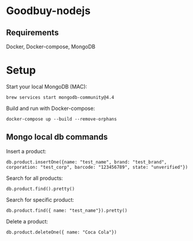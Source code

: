 # Goodbuy-nodejs

## Requirements 
Docker, Docker-compose, MongoDB 

# Setup 

Start your local MongoDB (MAC):
```
brew services start mongodb-community@4.4
```
Build and run with Docker-compose:
```
docker-compose up --build --remove-orphans
```

## Mongo local db commands

Insert a product:
```
db.product.insertOne({name: "test_name", brand: "test_brand", corporation: "test_corp", barcode: "123456789", state: "unverified"})
```
Search for all products:
```
db.product.find().pretty()
```
Search for specific product:
```
db.product.find({ name: "test_name"}).pretty()
```
Delete a product:
```
db.product.deleteOne({ name: "Coca Cola"})
```
